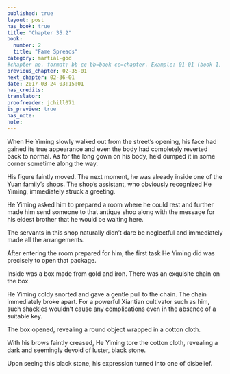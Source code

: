 ```yaml
---
published: true
layout: post
has_book: true
title: "Chapter 35.2"
book:
  number: 2
  title: "Fame Spreads"
category: martial-god
#chapter no. format: bb-cc bb=book cc=chapter. Example: 01-01 (book 1, chapter 1)
previous_chapter: 02-35-01
next_chapter: 02-36-01
date: 2017-03-24 03:15:01 
has_credits:
translator:
proofreader: jchill071
is_preview: true
has_note: 
note: 
---
```

When He Yiming slowly walked out from the street’s opening, his face had gained its true appearance and even the body had completely reverted back to normal. As for the long gown on his body, he’d dumped it in some corner sometime along the way.

His figure faintly moved. The next moment, he was already inside one of the Yuan family’s shops. The shop’s assistant, who obviously recognized He Yiming, immediately struck a greeting.

He Yiming asked him to prepared a room where he could rest and further made him send someone to that antique shop along with the message for his eldest brother that he would be waiting here.

The servants in this shop naturally didn’t dare be neglectful and immediately made all the arrangements.

After entering the room prepared for him, the first task He Yiming did was precisely to open that package.

Inside was a box made from gold and iron. There was an exquisite chain on the box.

He Yiming coldy snorted and gave a gentle pull to the chain. The chain immediately broke apart. For a powerful Xiantian cultivator such as him, such shackles wouldn’t cause any complications even in the absence of a suitable key.

The box opened, revealing a round object wrapped in a cotton cloth.

With his brows faintly creased, He Yiming tore the cotton cloth, revealing a dark and seemingly devoid of luster, black stone.

Upon seeing this black stone, his expression turned into one of disbelief.
